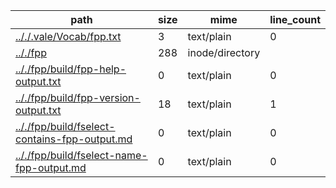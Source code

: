 path                                                                                            |  size  |  mime             |  line_count
------------------------------------------------------------------------------------------------|--------|-------------------|------------
[.././.vale/Vocab/fpp.txt](.././.vale/Vocab/fpp.txt)                                            |  3     |  text/plain       |  0
[.././fpp](.././fpp)                                                                            |  288   |  inode/directory  |
[.././fpp/build/fpp-help-output.txt](.././fpp/build/fpp-help-output.txt)                        |  0     |  text/plain       |  0
[.././fpp/build/fpp-version-output.txt](.././fpp/build/fpp-version-output.txt)                  |  18    |  text/plain       |  1
[.././fpp/build/fselect-contains-fpp-output.md](.././fpp/build/fselect-contains-fpp-output.md)  |  0     |  text/plain       |  0
[.././fpp/build/fselect-name-fpp-output.md](.././fpp/build/fselect-name-fpp-output.md)          |  0     |  text/plain       |  0
